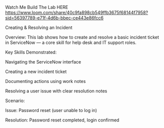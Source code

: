 Watch Me Build The Lab HERE 
https://www.loom.com/share/40c9fa898cb549ffb3675f68144f7958?sid=56397789-e71f-4d6b-bbec-ce443e86fcc6


 Creating & Resolving an Incident

Overview:
This lab shows how to create and resolve a basic incident ticket in ServiceNow — a core skill for help desk and IT support roles.

Key Skills Demonstrated:

Navigating the ServiceNow interface

Creating a new incident ticket

Documenting actions using work notes

Resolving a user issue with clear resolution notes

Scenario:

Issue: Password reset (user unable to log in)

Resolution: Password reset completed, login confirmed
